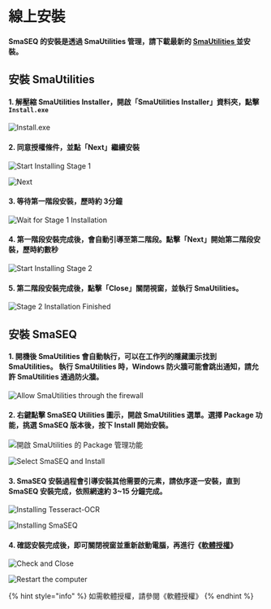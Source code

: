 # 線上安裝

#### SmaSEQ 的安裝是透過 SmaUtilities 管理，請下載最新的 [SmaUtilities ](https://gitlab.com/SmaSoftTW/smautilities-release/-/releases)並安裝。

## 安裝 SmaUtilities

#### 1. 解壓縮 SmaUtilities Installer，開啟「SmaUtilities Installer」資料夾，點擊 `Install.exe`

![Install.exe](../../.gitbook/assets/smautilities-installer_install%20%282%29.PNG)

#### 2. 同意授權條件，並點「Next」繼續安裝  

![Start Installing Stage 1](../../.gitbook/assets/smautilities-installer_install2%20%288%29.PNG)

![Next](../../.gitbook/assets/smautilities-installer_install3.PNG)

#### 3. 等待第一階段安裝，歷時約 3分鐘  

![Wait for Stage 1 Installation](../../.gitbook/assets/smautilities-installer_install4%20%282%29.PNG)

#### 4. 第一階段安裝完成後，會自動引導至第二階段。點擊「Next」開始第二階段安裝，歷時約數秒  

![Start Installing Stage 2](../../.gitbook/assets/smautilities-installer_install5.PNG)

#### 5. 第二階段安裝完成後，點擊「Close」關閉視窗，並執行 SmaUtilities。 

![Stage 2 Installation Finished](../../.gitbook/assets/smautilities-installer_install6%20%289%29.PNG)

## 安裝 SmaSEQ

#### 1. 開機後 SmaUtilities 會自動執行，可以在工作列的隱藏圖示找到 SmaUtilities。 執行 SmaUtilities 時，Windows 防火牆可能會跳出通知，請允許 SmaUtilities 通過防火牆。

![Allow SmaUtilities through the firewall](../../.gitbook/assets/smautilities-installer_allow-firewall%20%285%29.PNG)

#### 2. 右鍵點擊 SmaSEQ Utilities 圖示，開啟 SmaUtilities 選單。選擇 Package 功能，挑選 SmaSEQ 版本後，按下 Install 開始安裝。

![&#x958B;&#x555F; SmaUtilities &#x7684; Package &#x7BA1;&#x7406;&#x529F;&#x80FD;](../../.gitbook/assets/smautilities_package_open%20%281%29.PNG)

![Select SmaSEQ and Install](../../.gitbook/assets/smautilities_package_install-smaseq%20%282%29.PNG)

#### 3. SmaSEQ 安裝過程會引導安裝其他需要的元素，請依序逐一安裝，直到 SmaSEQ 安裝完成，依照網速約 3~15 分鐘完成。

![Installing Tesseract-OCR](../../.gitbook/assets/smautilities_package_install-smaseq_tesseract%20%283%29.PNG)

![Installing SmaSEQ](../../.gitbook/assets/smautilities_package_install-smaseq_installing.PNG)

#### 4. 確認安裝完成後，即可關閉視窗並重新啟動電腦，再進行《[軟體授權](https://smasoft-support.gitbook.io/dev-manual/jing-pei-zhi/shou)》

![Check and Close](../../.gitbook/assets/smautilities_package_install-smaseq_finish_intro.PNG)

![Restart the computer](../../.gitbook/assets/smautilities-installer_reboot%20%288%29.PNG)

{% hint style="info" %}
如需軟體授權，請參閱《軟體授權》
{% endhint %}

